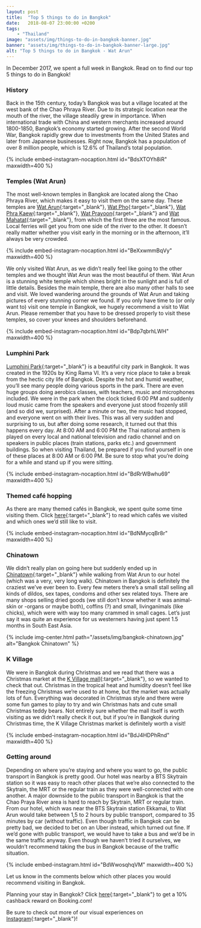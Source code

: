 ```yaml
---
layout: post
title:  "Top 5 things to do in Bangkok"
date:   2018-08-07 23:00:00 +0200
tags:
    - "Thailand"
image: "assets/img/things-to-do-in-bangkok-banner.jpg"
banner: "assets/img/things-to-do-in-bangkok-banner-large.jpg"
alt: "Top 5 things to do in Bangkok - Wat Arun"
---
```


In December 2017, we spent a full week in Bangkok. Read on to find our top 5 things to do in Bangkok!

### History

Back in the 15th century, today’s Bangkok was but a village located at the west bank of the Chao Phraya River. Due to its strategic location near the mouth of the river, the village steadily grew in importance. When international trade with China and western merchants increased around 1800-1850, Bangkok’s economy started growing. After the second World War, Bangkok rapidly grew due to investments from the United States and later from Japanese businesses. Right now, Bangkok has a population of over 8 million people, which is 12.6% of Thailand’s total population.

{% include embed-instagram-nocaption.html id="BdsXTOYh8iR" maxwidth=400 %}

### Temples (Wat Arun)

The most well-known temples in Bangkok are located along the Chao Phraya River, which makes it easy to visit them on the same day. These temples are [Wat Arun][wat arun]{:target="_blank"}, [Wat Pho][wat pho]{:target="_blank"}, [Wat Phra Kaew][wat phra kaew]{:target="_blank"}, [Wat Prayoon][wat prayoon]{:target="_blank"} and [Wat Mahatat][wat mahatat]{:target="_blank"}, from which the first three are the most famous. Local ferries will get you from one side of the river to the other. It doesn’t really matter whether you visit early in the morning or in the afternoon, it’ll always be very crowded.

{% include embed-instagram-nocaption.html id="BeXxwmmBqVy" maxwidth=400 %}

We only visited Wat Arun, as we didn’t really feel like going to the other temples and we thought Wat Arun was the most beautiful of them. Wat Arun is a stunning white temple which shines bright in the sunlight and is full of little details. Besides the main temple, there are also many other halls to see and visit. We loved wandering around the grounds of Wat Arun and taking pictures of every stunning corner we found. If you only have time to (or only want to) visit one temple in Bangkok, we hugely recommend a visit to Wat Arun. Please remember that you have to be dressed properly to visit these temples, so cover your knees and shoulders beforehand.

{% include embed-instagram-nocaption.html id="Bdp7qbrhLWH" maxwidth=400 %}

### Lumphini Park

[Lumphini Park][lumphini park]{:target="_blank"} is a beautiful city park in Bangkok. It was created in the 1920s by King Rama VI. It’s a very nice place to take a break from the hectic city life of Bangkok. Despite the hot and humid weather, you’ll see many people doing various sports in the park. There are even huge groups doing aerobics classes, with teachers, music and microphones included. We were in the park when the clock ticked 6:00 PM and suddenly loud music came from the speakers and everyone just stood frozenly still (and so did we, surprised). After a minute or two, the music had stopped, and everyone went on with their lives. This was all very sudden and surprising to us, but after doing some research, it turned out that this happens every day. At 8:00 AM and 6:00 PM the Thai national anthem is played on every local and national television and radio channel and on speakers in public places (train stations, parks etc.) and government buildings. So when visiting Thailand, be prepared if you find yourself in one of these places at 8:00 AM or 6:00 PM. Be sure to stop what you’re doing for a while and stand up if you were sitting. 

{% include embed-instagram-nocaption.html id="BdRrWBwhu69" maxwidth=400 %}

### Themed café hopping

As there are many themed cafés in Bangkok, we spent quite some time visiting them. Click [here][bangkok café article]{:target="_blank"} to read which cafés we visited and which ones we’d still like to visit.

{% include embed-instagram-nocaption.html id="BdNMycqBr8r" maxwidth=400 %}
 
### Chinatown

We didn’t really plan on going here but suddenly ended up in [Chinatown][chinatown]{:target="_blank"} while walking from Wat Arun to our hotel (which was a very, very long walk). Chinatown in Bangkok is definitely the craziest we’ve ever been to. Every few meters there’s a small stall selling all kinds of dildos, sex tapes, condoms and other sex related toys. There are many shops selling dried goods (we still don’t know whether it was animal-skin or -organs or maybe both), coffins (?) and small, livinganimals (like chicks), which were with way too many crammed in small cages. Let’s just say it was quite an experience for us westerners having just spent 1.5 months in South East Asia.

{% include img-center.html path="/assets/img/bangkok-chinatown.jpg" alt="Bangkok Chinatown" %}

### K Village

We were in Bangkok during Christmas and we read that there was a Christmas market at the [K Village mall][k village mall]{:target="_blank"}, so we wanted to check that out. Christmas in the tropical heat and humidity doesn’t feel like the freezing Christmas we’re used to at home, but the market was actually lots of fun. Everything was decorated in Christmas style and there were some fun games to play to try and win Christmas hats and cute small Christmas teddy bears. Not entirely sure whether the mall itself is worth visiting as we didn’t really check it out, but if you’re in Bangkok during Christmas time, the K Village Christmas market is definitely worth a visit!

{% include embed-instagram-nocaption.html id="BdJ4HDPhRnd" maxwidth=400 %}

### Getting around 

Depending on where you’re staying and where you want to go, the public transport in Bangkok is pretty good. Our hotel was nearby a BTS Skytrain station so it was easy to reach other places that we’re also connected to the Skytrain, the MRT or the regular train as they were well-connected with one another. A major downside to the public transport in Bangkok is that the Chao Praya River area is hard to reach by Skytrain, MRT or regular train. From our hotel, which was near the BTS Skytrain station Ekkamai, to Wat Arun would take between 1,5 to 2 hours by public transport, compared to 35 minutes by car (without traffic). Even though traffic in Bangkok can be pretty bad, we decided to bet on an Uber instead, which turned out fine. If we’d gone with public transport, we would have to take a bus and we’d be in the same traffic anyway. Even though we haven’t tried it ourselves, we wouldn’t recommend taking the bus in Bangkok because of the traffic situation.

{% include embed-instagram.html id="BdWwosqhqVM" maxwidth=400 %}

Let us know in the comments below which other places you would recommend visiting in Bangkok.

Planning your stay in Bangkok? Click [here][booking.com]{:target="_blank"} to get a 10% cashback reward on Booking.com! 

Be sure to check out more of our visual experiences on [Instagram][instagram]{:target="_blank"}!

[instagram]: https://instagram.com/kipamojo
[booking.com]: https://www.booking.com/s/11_6/joop9916
[bangkok café article]: https://kipamojo.world/2018/08/01/Cafe-hopping-in-Bangkok-Bangkoks-best-themed-cafes.html
[wat arun]: https://www.google.nl/maps/place/Wat+Arun,+Bangkok+Yai,+Bangkok+10600,+Thailand/@13.7420658,100.477232,15z/data=!3m1!4b1!4m5!3m4!1s0x30e29900caef320d:0x40100b25de28b80!8m2!3d13.7437024!4d100.4860282
[wat pho]: https://www.google.nl/maps/place/Wat+Phra+Chetuphon+Vimolmangklararm+Rajwaramahaviharn/@13.7465067,100.4903943,17z/data=!3m1!4b1!4m5!3m4!1s0x30e299057145cc81:0x7df49a08f511c22e!8m2!3d13.7465067!4d100.4925884
[wat phra kaew]: https://www.google.nl/maps/place/Temple+of+the+Emerald+Buddha+(Wat+Phra+Kaew)/@13.7514967,100.4904745,17z/data=!3m1!4b1!4m5!3m4!1s0x30e2990eee7769e5:0x343cc1aab522fe88!8m2!3d13.7516435!4d100.4927041
[wat prayoon]: https://www.google.nl/maps/place/Wat+Prayunwongsawat+Worawihan/@13.7374073,100.4815264,15z/data=!4m5!3m4!1s0x30e29902ca977ed3:0x5277b4419f21e93b!8m2!3d13.7367702!4d100.4956974
[wat mahatat]: https://www.google.nl/maps/place/Wat+Mahadhat+Yuwarachrangsarit/@13.7551337,100.4886978,17z/data=!3m1!4b1!4m5!3m4!1s0x30e2990bf4c6b303:0x40c27f34f9e12b23!8m2!3d13.7551337!4d100.4908919
[lumphini park]: https://www.google.nl/maps/place/Lumphini+Park/@13.7314058,100.5392455,17z/data=!4m12!1m6!3m5!1s0x30e29f26ed4bb01b:0xac01b20801f96936!2sLumphini+Park!8m2!3d13.7314058!4d100.5414396!3m4!1s0x30e29f26ed4bb01b:0xac01b20801f96936!8m2!3d13.7314058!4d100.5414396
[chinatown]: https://www.google.nl/maps/place/Yaowarat+Rd,+Krung+Thep+Maha+Nakhon,+Thailand/@13.7412726,100.505971,17z/data=!3m1!4b1!4m5!3m4!1s0x30e29921f76193f7:0x5864886b1bdc3702!8m2!3d13.7412726!4d100.5081651 
[k village mall]: https://www.google.nl/maps/place/K+Village/@13.7205068,100.5671464,17z/data=!3m1!4b1!4m5!3m4!1s0x30e29f08cae2582f:0x86171c1b0d8be353!8m2!3d13.7205068!4d100.5693405
